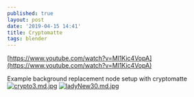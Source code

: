 ```yaml
---
published: true
layout: post
date: '2019-04-15 14:41'
title: Cryptomatte
tags: blender 
---
```

[https://www.youtube.com/watch?v=Ml1Kic4VopA](https://www.youtube.com/watch?v=Ml1Kic4VopA)

Example background replacement node setup with cryptomatte  
[![crypto3.md.jpg](https://cdn.scrot.moe/images/2019/04/17/crypto3.md.jpg)](https://scrot.moe/image/aTJCY)
[![ladyNew30.md.jpg](https://cdn.scrot.moe/images/2019/04/17/ladyNew30.md.jpg)](https://scrot.moe/image/aTehd)
